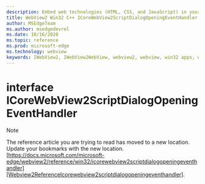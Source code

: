 ```yaml
---
description: Embed web technologies (HTML, CSS, and JavaScript) in your native applications with the Microsoft Edge WebView2 control
title: WebView2 Win32 C++ ICoreWebView2ScriptDialogOpeningEventHandler
author: MSEdgeTeam
ms.author: msedgedevrel
ms.date: 10/16/2020
ms.topic: reference
ms.prod: microsoft-edge
ms.technology: webview
keywords: IWebView2, IWebView2WebView, webview2, webview, win32 apps, win32, edge, ICoreWebView2, ICoreWebView2Controller, browser control, edge html, ICoreWebView2ScriptDialogOpeningEventHandler
---
```


# interface ICoreWebView2ScriptDialogOpeningEventHandler 

> [!NOTE]
> The reference article you are trying to read has moved to a new location.  
> Update your bookmarks with the new location.  
> [https://docs.microsoft.com/microsoft-edge/webview2/reference/win32/icorewebview2scriptdialogopeningeventhandler][Webview2ReferenceIcorewebview2scriptdialogopeningeventhandler].  

[Webview2ReferenceIcorewebview2scriptdialogopeningeventhandler]: /microsoft-edge/webview2/reference/win32/icorewebview2scriptdialogopeningeventhandler "interface ICoreWebView2ScriptDialogOpeningEventHandler | Microsoft Docs"
